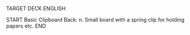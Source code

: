 TARGET DECK
ENGLISH

START
Basic
Clipboard
Back: n. Small board with a spring clip for holding papers etc.
END
